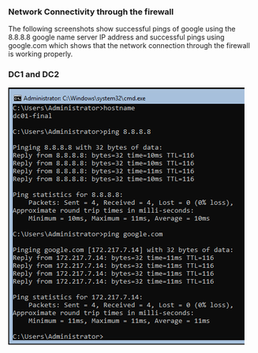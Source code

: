 ### Network Connectivity through the firewall

The following screenshots show successful pings of google using the 8.8.8.8 google name server IP address and successful pings using google.com which shows that the network connection through the firewall is working properly.

### DC1 and DC2
![](https://github.com/CameronAuler/Group2-Final-Project/blob/4e0015cdc2d4d93339a48baa1a05432a7b335615/test-images/test-1a/dc1%20ping.PNG)